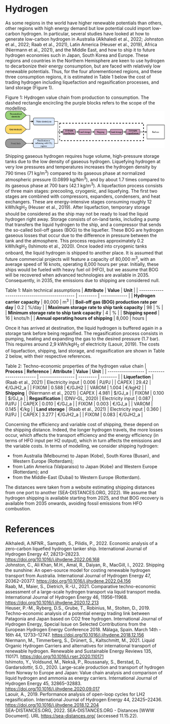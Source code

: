 # Hydrogen

As some regions in the world have higher renewable potentials than others, other regions with high energy demand but low potential could import low-carbon hydrogen. In particular, several studies have looked at how to generate low-carbon hydrogen in Australia (Alkhaledi et al., 2022; Johnston et al., 2022; Raab et al., 2021), Latin America (Heuser et al., 2019), Africa (Niermann et al., 2021), and the Middle East, and how to ship it to future hydrogen economies such in Japan, South Korea and Europe. These regions and countries in the Northern Hemisphere are keen to use hydrogen to decarbonize their energy consumption, but are faced with relatively low renewable potentials. Thus, for the four aforementioned regions, and these three consumption regions, it is estimated in Table 1 below the cost of trading hydrogen including liquefaction and regasification processes, and land storage (Figure 1).

Figure 1: Hydrogen value chain from production to consumption. The dashed rectangle encircling the purple blocks refers to the scope of the modelling.
![](res_h2_trade.png)

Shipping gaseous hydrogen requires huge volume, high-pressure storage tanks due to the low density of gaseous hydrogen. Liquefying hydrogen at very low pressures and temperatures increases the hydrogen density by 790 times (71 kg/m<sup>3</sup>) compared to its gaseous phase at normalized atmospheric pressure (0.0899 kg/Nm<sup>3</sup>), and by about 1.7 times compared to its gaseous phase at 700 bars (42.1 kg/m<sup>3</sup>). A liquefaction process consists of three main stages: precooling, cryogenic, and liquefying. The first two stages are combined with compressors, expanders, condensers, and heat exchangers. These are energy-intensive stages consuming roughly 12 kWh/kgH<sub>2</sub> (Heuser et al., 2019). After liquefaction, temporary storage should be considered as the ship may not be ready to load the liquid hydrogen right away. Storage consists of on-land tanks, including a pump that transfers the liquid hydrogen to the ship, and a compressor that sends the so-called boil-off gases (BOG) to the liquefier. These BOG are hydrogen gaseous losses that occur due to the difference in pressure between the tank and the atmosphere. This process requires approximately 0.2 kWh/kgH<sub>2</sub> (Ishimoto et al., 2020). Once loaded into cryogenic tanks onboard, the liquid hydrogen is shipped to another place. It is assumed that future commercial projects will feature a capacity of 80,000 m<sup>3</sup>, with an average speed of 16 knots, operating 8,000 hours per year. Initially, these ships would be fueled with heavy fuel oil (HFO), but we assume that BOG will be recovered when advanced technologies are available in 2035. Consequently, in 2035, the emissions due to shipping are considered null.

Table 1: Main technical assumptions
| **Attribute**                                  | **Value** | **Unit**      |
| ---------------------------------------------- | --------- | ------------- |
| **Hydrogen carrier capacity**                  | 80,000    | m<sup>3</sup> |
| **Boil-off gas (BOG) production rate per day** | 0.2       | %/day         |
| **Maximum storage rate to ship tank capacity** | 98        | %             |
| **Minimum storage rate to ship tank capacity** | 4         | %             |
| **Shipping speed**                             | 16        | knots/h       |
| **Annual operating hours of shipping**         | 8,000     | hours         |

Once it has arrived at destination, the liquid hydrogen is buffered again in a storage tank before being regasified. The regasification process consists in pumping, heating and expanding the gas to the desired pressure (1.7 bar). This requires around 2,9 kWh/kgH<sub>2</sub>  of electricity (Laouir, 2019).
The costs of liquefaction, shipping, land storage, and regasification are shown in Table 2 below, with their respective references.

Table 2: Techno-economic properties of the hydrogen value chain
| **Process**        | **Reference**           | **Attribute**     | **Value** | **Unit** |
| ------------------ | ----------------------- | ----------------- | --------- | -------- |
| **Liquefaction**   | (Raab et al., 2021)     | Electricity input | 0.006     | PJ/PJ    |
| CAPEX              | 29.42                   | €/GJH2_a          |
| FIXOM              | 0.588                   | €/GJH2            |
| VAROM              | 1.004                   | €/kgH2            |
| **Shipping**       | (Niermann et al., 2021) | CAPEX             | 4.981     | $/GJ_a   |
| FIXOM              | 0.100                   | $/GJ_a            |
| **Regasification** | (DNV-GL, 2020)          | Electricity input | 0.087     | PJ/PJ    |
| CAPEX              | 0.010                   | €/GJ_a            |
| FIXOM              | 0.003                   | €/GJ_a            |
| VAROM              | 0.145                   | €/kg              |
| **Land storage**   | (Raab et al., 2021)     | Electricity input | 0.360     | PJ/PJ    |
| CAPEX              | 3.277                   | €/GJH2_a          |
| FIXOM              | 0.083                   | €/GJH2_a          |

Concerning the efficiency and variable cost of shipping, these depend on the shipping distance. Indeed, the longer hydrogen travels, the more losses occur, which affects the transport efficiency and the energy efficiency (in terms of HFO input per H2 output), which in turn affects the emissions and the variable costs. 
In terms of modelling, we consider shipping hydrogen: 
+	from Australia (Melbourne) to Japan (Kobe), South Korea (Busan), and Western Europe (Rotterdam);
+	from Latin America (Valparaiso) to Japan (Kobe) and Western Europe (Rotterdam); and
+	from the Middle-East (Dubai) to Western Europe (Rotterdam).

The distances were taken from a website estimating shipping distances from one port to another (SEA-DISTANCES.ORG, 2022). We assume that hydrogen shipping is available starting from 2025, and that BOG recovery is available from 2035 onwards, avoiding fossil emissions from HFO combustion.

# References
Alkhaledi, A.NFNR., Sampath, S., Pilidis, P., 2022. Economic analysis of a zero-carbon liquefied hydrogen tanker ship. International Journal of Hydrogen Energy 47, 28213–28223. https://doi.org/10.1016/j.ijhydene.2022.06.168  
Johnston, C., Ali Khan, M.H., Amal, R., Daiyan, R., MacGill, I., 2022. Shipping the sunshine: An open-source model for costing renewable hydrogen transport from Australia. International Journal of Hydrogen Energy 47, 20362–20377. https://doi.org/10.1016/j.ijhydene.2022.04.156  
Raab, M., Maier, S., Dietrich, R.-U., 2021. Comparative techno-economic assessment of a large-scale hydrogen transport via liquid transport media. International Journal of Hydrogen Energy 46, 11956–11968. https://doi.org/10.1016/j.ijhydene.2020.12.213  
Heuser, P.-M., Ryberg, D.S., Grube, T., Robinius, M., Stolten, D., 2019. Techno-economic analysis of a potential energy trading link between Patagonia and Japan based on CO2 free hydrogen. International Journal of Hydrogen Energy, Special Issue on Selected Contributions from the European Hydrogen Energy Conference 2018. Málaga, Spain. March 14th - 16th 44, 12733–12747. https://doi.org/10.1016/j.ijhydene.2018.12.156  
Niermann, M., Timmerberg, S., Drünert, S., Kaltschmitt, M., 2021. Liquid Organic Hydrogen Carriers and alternatives for international transport of renewable hydrogen. Renewable and Sustainable Energy Reviews 135, 110171. https://doi.org/10.1016/j.rser.2020.110171  
Ishimoto, Y., Voldsund, M., Nekså, P., Roussanaly, S., Berstad, D., Gardarsdottir, S.O., 2020. Large-scale production and transport of hydrogen from Norway to Europe and Japan: Value chain analysis and comparison of liquid hydrogen and ammonia as energy carriers. International Journal of Hydrogen Energy 45, 32865–32883. https://doi.org/10.1016/j.ijhydene.2020.09.017  
Laouir, A., 2019. Performance analysis of open-loop cycles for LH2 regasification. International Journal of Hydrogen Energy 44, 22425–22436. https://doi.org/10.1016/j.ijhydene.2018.12.204  
SEA-DISTANCES.ORG, 2022. SEA-DISTANCES.ORG - Distances [WWW Document]. URL https://sea-distances.org/ (accessed 11.15.22).
